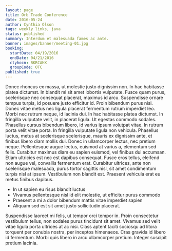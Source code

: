 ```yaml
---
layout: page
title: Orb Trade Conference
date: 2016-05-24
author: Cynthia Olson
tags: weekly links, java
status: published
summary: Interdum et malesuada fames ac ante.
banner: images/banner/meeting-01.jpg
booking:
  startDate: 04/19/2016
  endDate: 04/21/2016
  ctyhocn: BKRCAHX
  groupCode: OTC
published: true
---
```

Donec rhoncus ex massa, ut molestie justo dignissim non. In hac habitasse platea dictumst. In blandit mi sit amet lobortis vulputate. Fusce quam purus, scelerisque nec consequat placerat, maximus id arcu. Suspendisse ornare tempus turpis, id posuere justo efficitur id. Proin bibendum purus nisi. Donec vitae metus nec ligula placerat fermentum rutrum imperdiet leo. Morbi nec rutrum neque, id lacinia dui. In hac habitasse platea dictumst. In fringilla vulputate velit, in placerat ligula. Ut egestas commodo sodales. Phasellus cursus bibendum libero, id varius ipsum volutpat vitae.
In rutrum porta velit vitae porta. In fringilla vulputate ligula non vehicula. Phasellus luctus, metus at scelerisque scelerisque, mauris ex dignissim ante, et finibus libero diam mollis dui. Donec in ullamcorper lectus, nec pretium neque. Pellentesque augue lectus, euismod at varius a, elementum sed felis. Curabitur maximus diam eu sapien euismod, vel finibus dui accumsan. Etiam ultricies est nec est dapibus consequat. Fusce eros tellus, eleifend non augue vel, convallis fermentum erat. Curabitur ultrices, ante non scelerisque malesuada, purus tortor sagittis nisl, sit amet condimentum turpis nisl at ipsum. Vestibulum non blandit est. Praesent vehicula erat eu metus finibus dapibus.

* In ut sapien eu risus blandit luctus
* Vivamus pellentesque nisl id elit molestie, ut efficitur purus commodo
* Praesent a mi a dolor bibendum mattis vitae imperdiet sapien
* Aliquam sed est sit amet justo sollicitudin placerat.

Suspendisse laoreet mi felis, ut tempor orci tempor in. Proin consectetur vestibulum tellus, non sodales purus tincidunt sit amet. Vivamus sed velit vitae ligula porta ultrices at ac nisi. Class aptent taciti sociosqu ad litora torquent per conubia nostra, per inceptos himenaeos. Cras gravida id libero id fermentum. Morbi quis libero in arcu ullamcorper pretium. Integer suscipit pretium lacinia.
